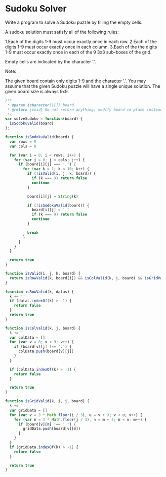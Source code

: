 # Sudoku Solver

Write a program to solve a Sudoku puzzle by filling the empty cells.

A sudoku solution must satisfy all of the following rules:

  1.Each of the digits 1-9 must occur exactly once in each row.
  2.Each of the digits 1-9 must occur exactly once in each column.
  3.Each of the the digits 1-9 must occur exactly once in each of the 9 3x3 sub-boxes of the grid.

Empty cells are indicated by the character '.'.

Note:

  The given board contain only digits 1-9 and the character '.'.
  You may assume that the given Sudoku puzzle will have a single unique solution.
  The given board size is always 9x9.

```JavaScript
/**
 * @param {character[][]} board
 * @return {void} Do not return anything, modify board in-place instead.
 */
var solveSudoku = function(board) {
  isSodokuValid(board)
};

function isSodokuValid(board) {
  var rows = 9
  var cols = 9

  for (var i = 0; i < rows; i++) {
    for (var j = 0; j < cols; j++) {
      if (board[i][j] === '.') {
        for (var k = 1; k < 10; k++) {
          if (!isValid(i, j, k, board)) {
            if (k === 9) return false
            continue
          }

          board[i][j] = String(k)

          if (!isSodokuValid(board)) {
            board[i][j] = '.'
            if (k === 9) return false
            continue
          }

          break
        }
      }
    }
  }

  return true
}

function isValid(i, j, k, board) {
  return isRowValid(k, board[i]) && isColValid(k, j, board) && isGridValid(k, i, j, board)
}

function isRowValid(k, datas) {
  k += ''
  if (datas.indexOf(k) > -1) {
    return false
  }
  return true
}

function isColValid(k, j, board) {
  k += ''
  var colData = []
  for (var v = 0; v < 9; v++) {
    if (board[v][j] !== '.') {
      colData.push(board[v][j])
    }
  }

  if (colData.indexOf(k) > -1) {
    return false
  }

  return true
}

function isGridValid(k, i, j, board) {
  k += ''
  var gridData = []
  for (var v = 3 * Math.floor(i / 3), u = v + 3; v < u; v++) {
    for (var m = 3 * Math.floor(j / 3), n = m + 3; m < n; m++) {
      if (board[v][m] !== '.') {
        gridData.push(board[v][m])
      }
    }
  }
  if (gridData.indexOf(k) > -1) {
    return false
  }

  return true
}
```